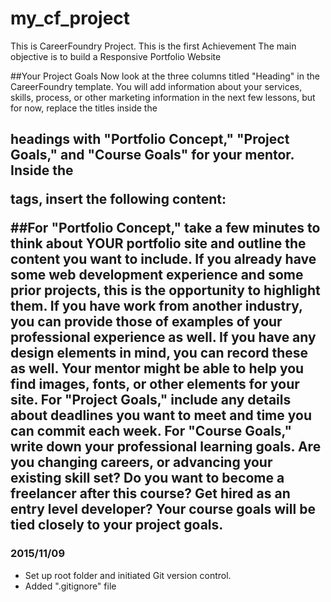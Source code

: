 # my_cf_project
This is CareerFoundry Project.
This is the first Achievement
The main objective is to build a Responsive Portfolio Website

##Your Project Goals
Now look at the three columns titled "Heading" in the CareerFoundry template. You will add information about your services, skills, process, or other marketing information in the next few lessons, but for now, replace the titles inside the <h2> headings with "Portfolio Concept," "Project Goals," and "Course Goals" for your mentor. Inside the <p> tags, insert the following content:

##For "Portfolio Concept," 
take a few minutes to think about YOUR portfolio site and outline the content you want to include. If you already have some web development experience and some prior projects, this is the opportunity to highlight them. If you have work from another industry, you can provide those of examples of your professional experience as well. If you have any design elements in mind, you can record these as well. Your mentor might be able to help you find images, fonts, or other elements for your site.
For "Project Goals," include any details about deadlines you want to meet and time you can commit each week.
For "Course Goals," write down your professional learning goals. Are you changing careers, or advancing your existing skill set? Do you want to become a freelancer after this course? Get hired as an entry level developer? Your course goals will be tied closely to your project goals.

### 2015/11/09
- Set up root folder and initiated Git version control.
- Added ".gitignore" file
